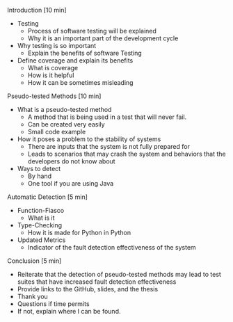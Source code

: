 <!-- The “outline” is a skeleton of your talk that is as detailed as possible, including rough timings or estimates for different sections. If requesting a 45 minute slot, please describe what content would appear in the 45 minute version but not a 30 minute version, either within the outline or in a paragraph at the end.

Please do not include any personally identifiable information. The initial round of reviews are anonymous, and this field will visible to reviewers.

Committee note: The outline is extremely important for the program committee to understand what the content and structure of your talk will be. The timings/percentages help us compare multiple talks that might have a similar abstract. We know that they are estimates and only capture your view at this moment in time and are likely to change before PyCon. We hope that writing the outline is helpful to you as well, to organize and clarify your thoughts for your talk! The outline will not be shared with conference attendees. -->

Introduction [10 min]
 - Testing
    - Process of software testing will be explained
    - Why it is an important part of the development cycle
 - Why testing is so important
    - Explain the benefits of software Testing
 - Define coverage and explain its benefits
    - What is coverage
    - How is it helpful
    - How it can be sometimes misleading

Pseudo-tested Methods [10 min]
 - What is a pseudo-tested method
    - A method that is being used in a test that will never fail.
    - Can be created very easily
    - Small code example
 - How it poses a problem to the stability of systems
    - There are inputs that the system is not fully prepared for
    - Leads to scenarios that may crash the system and behaviors that the developers do not know about
 - Ways to detect
    - By hand
    - One tool if you are using Java

Automatic Detection [5 min]
 - Function-Fiasco
    - What is it
 - Type-Checking
    - How it is made for Python in Python
 - Updated Metrics
    - Indicator of the fault detection effectiveness of the system

Conclusion [5 min]
 - Reiterate that the detection of pseudo-tested methods may lead to test suites that have increased fault detection effectiveness
 - Provide links to the GitHub, slides, and the thesis
 - Thank you
 - Questions if time permits
 - If not, explain where I can be found.
